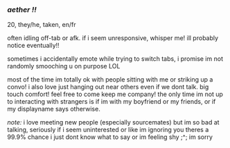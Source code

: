 ### *aether !!*

20, they/he, taken, en/fr

often idling off-tab or afk. if i seem unresponsive, whisper me! ill probably notice eventually!!

sometimes i accidentally emote while trying to switch tabs, i promise im not randomly smooching u on purpose LOL

most of the time im totally ok with people sitting with me or striking up a convo! i also love just hanging out near others even if we dont talk. big touch comfort! feel free to come keep me company! the only time im not up to interacting with strangers is if im with my boyfriend or my friends, or if my displayname says otherwise.

*note:* i love meeting new people (especially sourcemates) but im so bad at talking, seriously if i seem uninterested or like im ignoring you theres a 99.9% chance i just dont know what to say or im feeling shy ;^; im sorry
